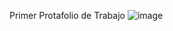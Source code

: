 Primer Protafolio de Trabajo
![image](https://github.com/user-attachments/assets/ad829f5f-502c-4999-aedd-1887c81d3b11)
